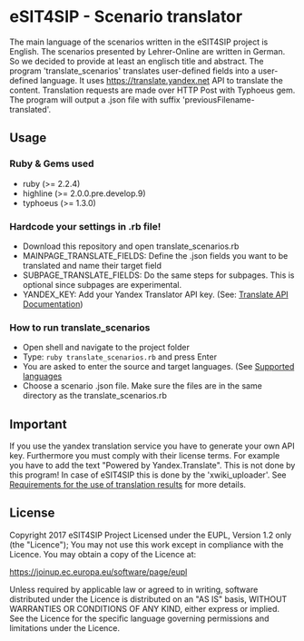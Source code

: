 # eSIT4SIP - Scenario translator
The main language of the scenarios written in the eSIT4SIP project is English. The scenarios presented by Lehrer-Online are written in German.  So we decided to provide at least an englisch title and abstract. The program 'translate_scenarios' translates user-defined fields into a user-defined language. It uses https://translate.yandex.net API to translate the content. Translation requests are made over HTTP Post with Typhoeus gem. The program will output a .json file with suffix 'previousFilename-translated'.

## Usage

### Ruby & Gems used

* ruby (>= 2.2.4)
* highline (>= 2.0.0.pre.develop.9)
* typhoeus (>= 1.3.0)

### Hardcode your settings in .rb file!

* Download this repository and open translate_scenarios.rb
* MAINPAGE_TRANSLATE_FIELDS: Define the .json fields you want to be translated and name their target field
* SUBPAGE_TRANSLATE_FIELDS: Do the same steps for subpages. This is optional since subpages are experimental.
* YANDEX_KEY: Add your Yandex Translator API key. (See: [Translate API Documentation](https://tech.yandex.com/translate/doc/dg/concepts/About-docpage/))

### How to run translate_scenarios

* Open shell and navigate to the project folder
* Type: ```ruby translate_scenarios.rb``` and press Enter
* You are asked to enter the source and target languages. (See [Supported languages](https://tech.yandex.com/translate/doc/dg/concepts/api-overview-docpage/)
* Choose a scenario .json file. Make sure the files are in the same directory as the translate_scenarios.rb

## Important
If you use the yandex translation service you have to generate your own API key. Furthermore you must comply with their license terms. For example you have to add the text "Powered by Yandex.Translate". This is not done by this program! In case of eSIT4SIP this is done by the 'xwiki_uploader'. See [Requirements for the use of translation results](https://tech.yandex.com/translate/doc/dg/concepts/design-requirements-docpage/) for more details.

## License
Copyright 2017 eSIT4SIP Project
Licensed under the EUPL, Version 1.2 only (the "Licence");
You may not use this work except in compliance with the Licence.
You may obtain a copy of the Licence at:

https://joinup.ec.europa.eu/software/page/eupl

Unless required by applicable law or agreed to in writing, software distributed under the Licence is distributed on an "AS IS" basis, WITHOUT WARRANTIES OR CONDITIONS OF ANY KIND, either express or implied. See the Licence for the specific language governing permissions and limitations under the Licence.